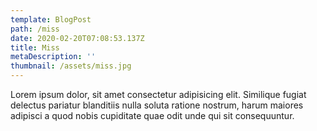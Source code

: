 ```yaml
---
template: BlogPost
path: /miss
date: 2020-02-20T07:08:53.137Z
title: Miss
metaDescription: ''
thumbnail: /assets/miss.jpg
---
```


Lorem ipsum dolor, sit amet consectetur adipisicing elit. Similique fugiat delectus pariatur blanditiis nulla soluta ratione nostrum, harum maiores adipisci a quod nobis cupiditate quae odit unde qui sit consequuntur.
